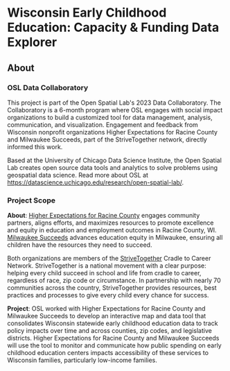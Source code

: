 # Wisconsin Early Childhood Education: Capacity & Funding Data Explorer

## About

### OSL Data Collaboratory
This project is part of the Open Spatial Lab's 2023 Data Collaboratory. The Collaboratory is a 6-month program where OSL engages with social impact organizations to build a customized tool for data management, analysis, communication, and visualization. Engagement and feedback from Wisconsin nonprofit organizations Higher Expectations for Racine County and Milwaukee Succeeds, part of the StriveTogether network, directly informed this work. 

Based at the University of Chicago Data Science Institute, the Open Spatial Lab creates open source data tools and analytics to solve problems using geospatial data science. Read more about OSL at https://datascience.uchicago.edu/research/open-spatial-lab/. 

### Project Scope

**About**: [Higher Expectations for Racine County](https://www.higherexpectationsracinecounty.org/) engages community partners, aligns efforts, and maximizes resources to promote excellence and equity in education and employment outcomes in Racine County, WI. [Milwaukee Succeeds](https://www.milwaukeesucceeds.org/) advances education equity in Milwaukee, ensuring all children have the resources they need to succeed.

Both organizations are members of the [StriveTogether](https://www.strivetogether.org/) Cradle to Career Network. StriveTogether is a national movement with a clear purpose: helping every child succeed in school and life from cradle to career, regardless of race, zip code or circumstance. In partnership with nearly 70 communities across the country, StriveTogether provides resources, best practices and processes to give every child every chance for success. 

**Project**: OSL worked with Higher Expectations for Racine County and Milwaukee Succeeds to develop an interactive map and data tool that consolidates Wisconsin statewide early childhood education data to track policy impacts over time and across counties, zip codes, and legislative districts. Higher Expectations for Racine County and Milwaukee Succeeds will use the tool to monitor and communicate how public spending on early childhood education centers impacts accessibility of these services to Wisconsin families, particularly low-income families. 
